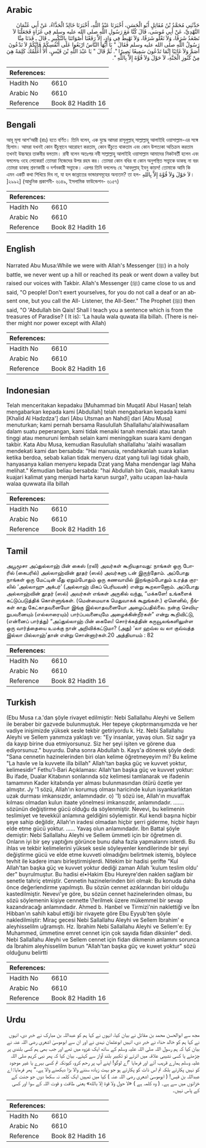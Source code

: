 ## Arabic


<div dir="rtl" lang="ar" style={{fontSize:'larger',backgroundColor:'#f8f9fa',padding:20}}>
حَدَّثَنِي مُحَمَّدُ بْنُ مُقَاتِلٍ أَبُو الْحَسَنِ، أَخْبَرَنَا عَبْدُ اللَّهِ، أَخْبَرَنَا خَالِدٌ الْحَذَّاءُ، عَنْ أَبِي عُثْمَانَ النَّهْدِيِّ، عَنْ أَبِي مُوسَى، قَالَ كُنَّا مَعَ رَسُولِ اللَّهِ صلى الله عليه وسلم فِي غَزَاةٍ فَجَعَلْنَا لاَ نَصْعَدُ شَرَفًا، وَلاَ نَعْلُو شَرَفًا، وَلاَ نَهْبِطُ فِي وَادٍ، إِلاَّ رَفَعْنَا أَصْوَاتَنَا بِالتَّكْبِيرِ ـ قَالَ ـ فَدَنَا مِنَّا رَسُولُ اللَّهِ صلى الله عليه وسلم فَقَالَ ‏"‏ يَا أَيُّهَا النَّاسُ ارْبَعُوا عَلَى أَنْفُسِكُمْ فَإِنَّكُمْ لاَ تَدْعُونَ أَصَمَّ وَلاَ غَائِبًا إِنَّمَا تَدْعُونَ سَمِيعًا بَصِيرًا ‏"‏‏.‏ ثُمَّ قَالَ ‏"‏ يَا عَبْدَ اللَّهِ بْنَ قَيْسٍ، أَلاَ أُعَلِّمُكَ كَلِمَةً هِيَ مِنْ كُنُوزِ الْجَنَّةِ، لاَ حَوْلَ وَلاَ قُوَّةَ إِلاَّ بِاللَّهِ ‏"‏‏.‏
</div>
<div style={{backgroundColor:'#f8f9fa',padding:20, marginBottom: 10}}><table> <thead> <tr> <th>References:</th> <th></th> </tr> </thead> <tbody><tr><td>Hadith No</td><td>6610</td></tr><tr><td>Arabic No</td><td>6610</td></tr><tr><td>Reference</td><td>Book 82 Hadith 16</td></tr></tbody></table></div>

## Bengali


<div dir="ltr" lang="bn" style={{fontSize:'larger',backgroundColor:'#f8f9fa',padding:20}}>
আবূ মূসা আশ‘আরী (রাঃ) হতে বর্ণিত। তিনি বলেন, এক যুদ্ধে আমরা রাসূলুল্লাহ্ সাল্লাল্লাহু আলাইহি ওয়াসাল্লাম-এর সঙ্গে ছিলাম। আমরা যখনই কোন উঁচুস্থানে আরোহণ করতাম, কোন উঁচুতে থাকতাম এবং কোন উপত্যকা অতিক্রম করতাম তখনই উচ্চস্বরে তাকবীর বলতাম। রাবী বলেন অতঃপর নবী সাল্লাল্লাহু আলাইহি ওয়াসাল্লাম আমাদের নিকটবর্তী হলেন এবং বললেনঃ ওহে লোকেরা! তোমরা নিজেদের উপর রহম কর। তোমরা কোন বধির বা কোন অনুপস্থিত সত্ত্বাকে ডাকছ না বরং তোমরা ডাকছ শ্রবণকারী ও দর্শনকারী সত্ত্বাকে। এরপর তিনি বললেনঃ হে ‘আবদুল্লাহ্ ইবনু কায়স! তোমাকে আমি কি এমন একটি কথা শিখিয়ে দিব না, যা হল জান্নাতের ভান্ডারসমূহের অন্যতম? তা হল- لاَ حَوْلَ وَلاَ قُوَّةَ إِلاَّ بِاللهِ। ]২৯৯২] (আধুনিক প্রকাশনী- ৬১৪৯, ইসলামিক ফাউন্ডেশন- ৬১৫৭)
</div>
<div style={{backgroundColor:'#f8f9fa',padding:20, marginBottom: 10}}><table> <thead> <tr> <th>References:</th> <th></th> </tr> </thead> <tbody><tr><td>Hadith No</td><td>6610</td></tr><tr><td>Arabic No</td><td>6610</td></tr><tr><td>Reference</td><td>Book 82 Hadith 16</td></tr></tbody></table></div>

## English


<div dir="ltr" lang="en" style={{fontSize:'larger',backgroundColor:'#f8f9fa',padding:20}}>
Narrated Abu Musa:While we were with Allah's Messenger (ﷺ) in a holy battle, we never went up a hill or reached its peak or went down a valley but raised our voices with Takbir. Allah's Messenger (ﷺ) came close to us and said, "O people! Don't exert yourselves, for you do not call a deaf or an absent one, but you call the All- Listener, the All-Seer." The Prophet (ﷺ) then said, "O 'Abdullah bin Qais! Shall I teach you a sentence which is from the treasures of Paradise? ( It is): 'La haula wala quwata illa billah. (There is neither might nor power except with Allah)
</div>
<div style={{backgroundColor:'#f8f9fa',padding:20, marginBottom: 10}}><table> <thead> <tr> <th>References:</th> <th></th> </tr> </thead> <tbody><tr><td>Hadith No</td><td>6610</td></tr><tr><td>Arabic No</td><td>6610</td></tr><tr><td>Reference</td><td>Book 82 Hadith 16</td></tr></tbody></table></div>

## Indonesian


<div dir="ltr" lang="id" style={{fontSize:'larger',backgroundColor:'#f8f9fa',padding:20}}>
Telah menceritakan kepadaku [Muhammad bin Muqatil Abul Hasan] telah mengabarkan kepada kami [Abdullah] telah mengabarkan kepada kami [Khalid Al Hadzdza'] dari [Abu Utsman an Nahdi] dari [Abu Musa] menuturkan; kami pernah bersama Rasulullah Shallallahu'alaihiwasallam dalam suatu peperangan, kami tidak menaiki tanah mendaki atau tanah tinggi atau menuruni lembah selain kami meninggikan suara kami dengan takbir. Kata Abu Musa, kemudian Rasulullah shallallahu 'alaihi wasallam mendekati kami dan bersabda: "Hai manusia, rendahkanlah suara kalian ketika berdoa, sebab kalian tidak menyeru dzat yang tuli lagi tidak ghaib, hanyasanya kalian menyeru kepada Dzat yang Maha mendengar lagi Maha melihat." Kemudian beliau bersabda: "hai Abdullah bin Qais, maukah kamu kuajari kalimat yang menjadi harta karun surga?, yaitu ucapan laa-haula walaa quwwata illa billah
</div>
<div style={{backgroundColor:'#f8f9fa',padding:20, marginBottom: 10}}><table> <thead> <tr> <th>References:</th> <th></th> </tr> </thead> <tbody><tr><td>Hadith No</td><td>6610</td></tr><tr><td>Arabic No</td><td>6610</td></tr><tr><td>Reference</td><td>Book 82 Hadith 16</td></tr></tbody></table></div>

## Tamil


<div dir="ltr" lang="ta" style={{fontSize:'larger',backgroundColor:'#f8f9fa',padding:20}}>
அபூமூசா அப்துல்லாஹ் பின் கைஸ் (ரலி) அவர்கள் கூறியதாவது: நாங்கள் ஒரு போரில் (கைபரில்) அல்லாஹ்வின் தூதர் (ஸல்) அவர்களு டன் இருந்தோம். அப்போது நாங்கள் ஒரு மேட்டின் மீது ஏறும்போதும் ஒரு கணவாயில் இறங்கும்போதும் உரத்த குரலில் ‘அல்லாஹு அக்பர்’ (அல்லாஹ் மிகப் பெரியவன்) என்று கூறலானோம். அப்போது அல்லாஹ்வின் தூதர் (ஸல்) அவர்கள் எங்கள் அருகில் வந்து, “மக்களே! உங்களைக் கட்டுப்படுத்திக் கொள்ளுங்கள். (மென்மையாக மெதுவாகக் கூறுங்கள்.) ஏனெனில், நீங்கள் காது கேட்காதவனையோ இங்கு இல்லாதவனையோ அழைப்பதில்லை. நன்கு செவியுறுபவனையும் (எல்லாரையும்) பார்ப்பவனையுமே அழைக்கின்றீர்கள்” என்று கூறிவிட்டு, (என்னைப் பார்த்து) “அப்துல்லாஹ் பின் கைஸே! சொர்க்கத்தின் கருவூலங்களிலுள்ள ஒரு வார்த்தையை உமக்கு நான் அறிவிக்கட்டுமா? (அது) ‘லா ஹவ்ல வ லா குவ்வத்த இல்லா பில்லாஹ்’தான் என்று சொன்னார்கள்.20 அத்தியாயம் : 82
</div>
<div style={{backgroundColor:'#f8f9fa',padding:20, marginBottom: 10}}><table> <thead> <tr> <th>References:</th> <th></th> </tr> </thead> <tbody><tr><td>Hadith No</td><td>6610</td></tr><tr><td>Arabic No</td><td>6610</td></tr><tr><td>Reference</td><td>Book 82 Hadith 16</td></tr></tbody></table></div>

## Turkish


<div dir="ltr" lang="tr" style={{fontSize:'larger',backgroundColor:'#f8f9fa',padding:20}}>
(Ebu Musa r.a.'dan şöyle rivayet edilmiştir: Nebi Sallallahu Aleyhi ve Sellem ile beraber bir gazvede bulunmuştuk. Her tepeye çıkıptırmanışımızda ve her vadiye inişimizde yüksek sesle tekbir getiriyordu k. Hz. Nebi Sallallahu Aleyhi ve Sellem yanımıza yaklaştı ve: "Ey insanlar, yavaş olun. Siz sağır ya da kayıp birine dua etmiyorsunuz. Siz her şeyi işiten ve görene dua ediyorsunuz." buyurdu. Daha sonra Abdullah b. Kays'a dönerek şöyle dedi: "Sana cennetin hazinelerinden biri olan kelime öğretmeyeyim mi? Bu kelime "La havle ve la kuvvete illa billah" Allah'tan başka güç ve kuvvet yoktur, kelimesidir" Fethu'l-Bari Açıklaması: Allah'tan başka güç ve kuvvet yoktur: Bu ifade, Dualar Kitabının sonlarında söz kelimesi tamlanarak ve ifadenin tamamının Kader kitabında yer alması bulunmasından ötürü özetle yer almıştır. Jy '1 sözü, Allah'ın korumuş olması haricinde kulun isyankarlıktan uzak durması imkansızdır, anlamındadır. o) '1) sözü ise, Allah'ın muvaffak kılması olmadan kulun itaate yönelmesi imkansızdır, anlamındadır. ....... sözünün değiştirme gücü olduğu da söylenmiştir. Nevevi, bu kelimenin teslimiyet ve tevekkül anlamına geldiğini söylemiştir. Kul kendi başına hiçbir şeye sahip değildir, Allah'ın iradesi olmadan hiçbir şerri giderme, hiçbir hayrı elde etme gücü yoktur. ...... Yavaş olun anlamındadır. İbn Battal şöyle demiştir: Nebi Sallallahu Aleyhi ve Sellem ümmeti için bir öğretmen di. Onların iyi bir şey yaptığını görünce bunu daha fazla yapmalarını isterdi. Bu ihlas ve tekbir kelimelerini yüksek sesle söyleyenler kendilerinde bir şeyi değiştirme gücü ve elde etme kuvveti olmadığını belirtmek istemiş, böylece tevhit ile kadere imanı birleştirmişlerdi. Nitekim bir hadisi şerifte "Kul Allah'tan başka güç ve kuvvet yoktur dediği zaman Allah 'kulum teslim oldu' der" buyrulmuştur. Bu hadisi el•Hakim Ebu Hureyre'den naklen sağlam bir senetle tahriç etmiştir. Cennetin hazinelerinden biri olmak: Bu konuda daha önce değerlendirme yapılmıştı. Bu sözün cennet azıklarından biri olduğu kastedilmiştir. Nevevi'ye göre, bu sözün cennet hazinelerinden olması, bu sözü söylemenin kişiye cennette \?erilmek üzere mükemmel bir sevap kazandıracağı anlamındadır. Ahmed b. Hanbel ve Tirmizi'nin naklettiği ve İbn Hibban'ın sahih kabul ettiği bir rivayete göre Ebu Eyyub'ten şöyle nakledilmiştir: Miraç gecesi Nebi Sallallahu Aleyhi ve Sellem İbrahim' e aleyhisselilm uğramıştı. Hz. İbrahim Nebi Sallallahu Aleyhi ve Sellem'e: Ey Muhammed, ümmetine emret cennet için çok sayıda fidan diksinler" dedi. Nebi Sallallahu Aleyhi ve Sellem cennet için fidan dikmenin anlamını sorunca da İbrahim aleyhisselilm bunun "Allah'tan başka güç ve kuwet yoktur" sözü olduğunu belirtti
</div>
<div style={{backgroundColor:'#f8f9fa',padding:20, marginBottom: 10}}><table> <thead> <tr> <th>References:</th> <th></th> </tr> </thead> <tbody><tr><td>Hadith No</td><td>6610</td></tr><tr><td>Arabic No</td><td>6610</td></tr><tr><td>Reference</td><td>Book 82 Hadith 16</td></tr></tbody></table></div>

## Urdu


<div dir="rtl" lang="ur" style={{fontSize:'larger',backgroundColor:'#f8f9fa',padding:20}}>
مجھ سے ابوالحسن محمد بن مقاتل نے بیان کیا، انہوں نے کہا ہم کو عبداللہ بن مبارک نے خبر دی، انہوں نے کہا ہم کو خالد حذاء نے خبر دی، انہیں ابوعثمان نہدی نے اور ان سے ابوموسیٰ اشعری رضی اللہ عنہ نے بیان کیا کہ ہم رسول اللہ صلی اللہ علیہ وسلم کے ساتھ ایک غزوہ میں تھے اور جب بھی ہم کسی بلندی پر چڑھتے یا کسی نشیبی علاقہ میں اترتے تو تکبیر بلند آواز سے کہتے۔ بیان کیا کہ پھر نبی کریم صلی اللہ علیہ وسلم ہمارے قریب آئے اور فرمایا ”اے لوگو! اپنے آپ پر رحم کرو، کیونکہ تم کسی بہرے یا غیر موجود کو نہیں پکارتے بلکہ تم اس ذات کو پکارتے ہو جو بہت زیادہ سننے والا بڑا دیکھنے والا ہے۔“ پھر فرمایا: اے عبداللہ بن قیس! ( ابوموسیٰ اشعری رضی اللہ عنہ ) کیا میں تمہیں ایک کلمہ نہ سکھا دوں جو جنت کے خزانوں میں سے ہے۔ ( وہ کلمہ ہے ) «لا حول ولا قوة إلا بالله» یعنی طاقت و قوت اللہ کے سوا اور کسی کے پاس نہیں۔
</div>
<div style={{backgroundColor:'#f8f9fa',padding:20, marginBottom: 10}}><table> <thead> <tr> <th>References:</th> <th></th> </tr> </thead> <tbody><tr><td>Hadith No</td><td>6610</td></tr><tr><td>Arabic No</td><td>6610</td></tr><tr><td>Reference</td><td>Book 82 Hadith 16</td></tr></tbody></table></div>